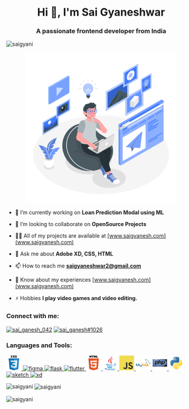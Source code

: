 <h1 align="center">Hi 👋, I'm Sai Gyaneshwar</h1>
<h3 align="center">A passionate frontend developer from India</h3>

<p align="left"> <img src="https://komarev.com/ghpvc/?username=saigyani&label=Profile%20views&color=0e75b6&style=flat" alt="saigyani" /> </p>
<p align="center"> <img src="style.svg" alt="saigyani1" width="400px" height="400px" /> </p>

- 🔭 I’m currently working on **Loan Prediction Modal using ML**

- 👯 I’m looking to collaborate on **OpenSource Projects**

- 👨‍💻 All of my projects are available at [www.saigyanesh.com](www.saigyanesh.com)

- 💬 Ask me about **Adobe XD, CSS, HTML**

- 📫 How to reach me **saigyaneshwar2@gmail.com**

- 📄 Know about my experiences [www.saigyanesh.com](www.saigyanesh.com)

- ⚡ Hobbies **I play video games and video editing.**

<h3 align="left">Connect with me:</h3>
<p align="left">
<a href="https://instagram.com/sai_ganesh_042" target="blank"><img align="center" src="https://raw.githubusercontent.com/rahuldkjain/github-profile-readme-generator/master/src/images/icons/Social/instagram.svg" alt="sai_ganesh_042" height="30" width="40" /></a>
<a href="https://discord.gg/sai_ganesh#1026" target="blank"><img align="center" src="https://raw.githubusercontent.com/rahuldkjain/github-profile-readme-generator/master/src/images/icons/Social/discord.svg" alt="sai_ganesh#1026" height="30" width="40" /></a>
</p>

<h3 align="left">Languages and Tools:</h3>
<p align="left"> <a href="https://www.w3schools.com/css/" target="_blank" rel="noreferrer"> <img src="https://raw.githubusercontent.com/devicons/devicon/master/icons/css3/css3-original-wordmark.svg" alt="css3" width="40" height="40"/> </a> <a href="https://www.figma.com/" target="_blank" rel="noreferrer"> <img src="https://www.vectorlogo.zone/logos/figma/figma-icon.svg" alt="figma" width="40" height="40"/> </a> <a href="https://flask.palletsprojects.com/" target="_blank" rel="noreferrer"> <img src="https://www.vectorlogo.zone/logos/pocoo_flask/pocoo_flask-icon.svg" alt="flask" width="40" height="40"/> </a> <a href="https://flutter.dev" target="_blank" rel="noreferrer"> <img src="https://www.vectorlogo.zone/logos/flutterio/flutterio-icon.svg" alt="flutter" width="40" height="40"/> </a> <a href="https://www.w3.org/html/" target="_blank" rel="noreferrer"> <img src="https://raw.githubusercontent.com/devicons/devicon/master/icons/html5/html5-original-wordmark.svg" alt="html5" width="40" height="40"/> </a> <a href="https://www.java.com" target="_blank" rel="noreferrer"> <img src="https://raw.githubusercontent.com/devicons/devicon/master/icons/java/java-original.svg" alt="java" width="40" height="40"/> </a> <a href="https://developer.mozilla.org/en-US/docs/Web/JavaScript" target="_blank" rel="noreferrer"> <img src="https://raw.githubusercontent.com/devicons/devicon/master/icons/javascript/javascript-original.svg" alt="javascript" width="40" height="40"/> </a> <a href="https://www.mysql.com/" target="_blank" rel="noreferrer"> <img src="https://raw.githubusercontent.com/devicons/devicon/master/icons/mysql/mysql-original-wordmark.svg" alt="mysql" width="40" height="40"/> </a> <a href="https://www.php.net" target="_blank" rel="noreferrer"> <img src="https://raw.githubusercontent.com/devicons/devicon/master/icons/php/php-original.svg" alt="php" width="40" height="40"/> </a> <a href="https://www.python.org" target="_blank" rel="noreferrer"> <img src="https://raw.githubusercontent.com/devicons/devicon/master/icons/python/python-original.svg" alt="python" width="40" height="40"/> </a> <a href="https://www.sketch.com/" target="_blank" rel="noreferrer"> <img src="https://www.vectorlogo.zone/logos/sketchapp/sketchapp-icon.svg" alt="sketch" width="40" height="40"/> </a> <a href="https://www.adobe.com/products/xd.html" target="_blank" rel="noreferrer"> <img src="https://cdn.worldvectorlogo.com/logos/adobe-xd.svg" alt="xd" width="40" height="40"/> </a> </p>

<p><img align="left" src="https://github-readme-stats.vercel.app/api/top-langs?username=saigyani&show_icons=true&locale=en&layout=compact" alt="saigyani" /></p>

<p>&nbsp;<img align="center" src="https://github-readme-stats.vercel.app/api?username=saigyani&show_icons=true&locale=en" alt="saigyani" /></p>

<p><img align="center" src="https://github-readme-streak-stats.herokuapp.com/?user=saigyani&" alt="saigyani" /></p>

